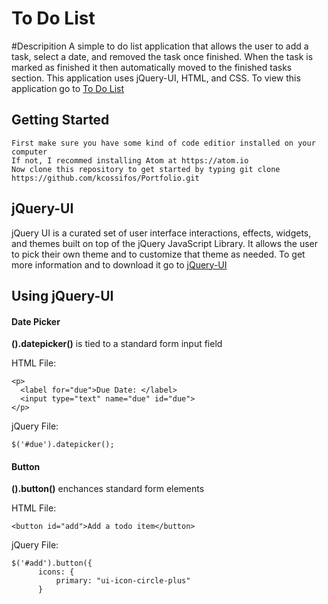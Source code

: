 # To Do List

#Descripition
A simple to do list application that allows the user to add a task, select a date, and removed the task once finished. When the task is marked as finished it then automatically moved to the finished tasks section. This application uses jQuery-UI, HTML, and CSS. To view this application go to [To Do List](https://kcossifos.github.io/Portfolio/ToDo/index.html)

## Getting Started
```
First make sure you have some kind of code editior installed on your computer
If not, I recommed installing Atom at https://atom.io
Now clone this repository to get started by typing git clone https://github.com/kcossifos/Portfolio.git

```

## jQuery-UI
jQuery UI is a curated set of user interface interactions, effects, widgets, and themes built on top of the jQuery JavaScript Library. It allows the user to pick their own theme and to customize that theme as needed. To get more information and to download it go to [jQuery-UI](https://jqueryui.com)



## Using jQuery-UI

#### Date Picker

**().datepicker()** is tied to a standard form input field  

HTML File:
```
<p>
  <label for="due">Due Date: </label>
  <input type="text" name="due" id="due">
</p>
```                

jQuery File:
```
$('#due').datepicker();

```

#### Button
**().button()** enchances standard form elements

HTML File:
```
<button id="add">Add a todo item</button>
```

jQuery File:
```
$('#add').button({
      icons: {
          primary: "ui-icon-circle-plus"
      }
```



